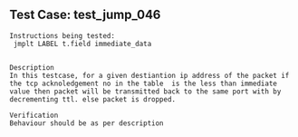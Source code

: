 Test Case: test_jump_046
-----------------------

    Instructions being tested:
	 jmplt LABEL t.field immediate_data


	Description
	In this testcase, for a given destiantion ip address of the packet if the tcp acknoledgement no in the table  is the less than immediate value then packet will be transmitted back to the same port with by decrementing ttl. else packet is dropped.

	Verification
	Behaviour should be as per description
